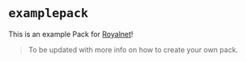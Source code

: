 # `examplepack`

This is an example Pack for [Royalnet](https://github.com/Steffo99/royalnet)!

> To be updated with more info on how to create your own pack.